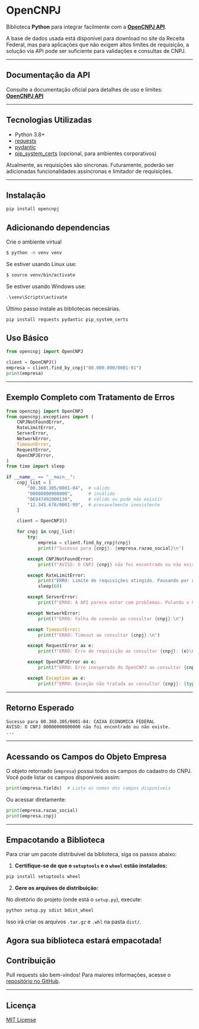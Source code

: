 # OpenCNPJ

Biblioteca **Python** para integrar facilmente com a **[OpenCNPJ API](https://opencnpj.org/)**.

A base de dados usada está disponível para download no site da Receita Federal, mas para aplicações que não exigem altos limites de requisição, a solução via API pode ser suficiente para validações e consultas de CNPJ.

---

## Documentação da API

Consulte a documentação oficial para detalhes de uso e limites:  
**[OpenCNPJ API](https://opencnpj.org/)**

---

## Tecnologias Utilizadas

- Python 3.8+
- [requests](https://pypi.org/project/requests/)
- [pydantic](https://pydantic.dev/)
- [pip_system_certs](https://pypi.org/project/pip-system-certs/) (opcional, para ambientes corporativos)

Atualmente, as requisições são síncronas. Futuramente, poderão ser adicionadas funcionalidades assíncronas e limitador de requisições.

---

## Instalação

```bash
pip install opencnpj
```

## Adicionando dependencias

Crie o ambiente virtual
```bash
$ python -m venv venv
```
Se estiver usando Linux use:
```bash
$ source venv/bin/activate
```

Se estiver usando Windows use:
```powershell
.\venv\Scripts\activate
```

Último passo instale as bibliotecas necesárias.

```python
pip install requests pydantic pip_system_certs 
```

## Uso Básico

```python
from opencnpj import OpenCNPJ

client = OpenCNPJ()
empresa = client.find_by_cnpj("00.000.000/0001-91")
print(empresa)
```

---

## Exemplo Completo com Tratamento de Erros

```python
from opencnpj import OpenCNPJ
from opencnpj.exceptions import (
    CNPJNotFoundError,
    RateLimitError,
    ServerError,
    NetworkError,
    TimeoutError,
    RequestError,
    OpenCNPJError,
)
from time import sleep

if __name__ == "__main__":
    cnpj_list = [
        "00.360.305/0001-04",  # válido
        "00000000000000",      # inválido
        "06947492000130",      # válido ou pode não existir
        "12.345.678/0001-99",  # provavelmente inexistente
    ]

    client = OpenCNPJ()

    for cnpj in cnpj_list:
        try:
            empresa = client.find_by_cnpj(cnpj)
            print(f"Sucesso para {cnpj}: {empresa.razao_social}\n")

        except CNPJNotFoundError:
            print(f"AVISO: O CNPJ {cnpj} não foi encontrado ou não existe.\n")

        except RateLimitError:
            print("ERRO: Limite de requisições atingido. Pausando por um minuto...\n")
            sleep(60)

        except ServerError:
            print(f"ERRO: A API parece estar com problemas. Pulando o CNPJ {cnpj}.\n")

        except NetworkError:
            print(f"ERRO: Falha de conexão ao consultar {cnpj}.\n")

        except TimeoutError:
            print(f"ERRO: Timeout ao consultar {cnpj}.\n")

        except RequestError as e:
            print(f"ERRO: Erro de requisição ao consultar {cnpj}: {e}\n")

        except OpenCNPJError as e:
            print(f"ERRO: Erro inesperado do OpenCNPJ ao consultar {cnpj}: {e}\n")

        except Exception as e:
            print(f"ERRO: Exceção não tratada ao consultar {cnpj}: {type(e).__name__}: {e}\n")
```

---

## Retorno Esperado

```bash
Sucesso para 00.360.305/0001-04: CAIXA ECONOMICA FEDERAL
AVISO: O CNPJ 00000000000000 não foi encontrado ou não existe.
...
```

---

## Acessando os Campos do Objeto Empresa

O objeto retornado (`empresa`) possui todos os campos do cadastro do CNPJ.  
Você pode listar os campos disponíveis assim:

```python
print(empresa.fields)  # Lista os nomes dos campos disponíveis
```

Ou acessar diretamente:

```python
print(empresa.razao_social)
print(empresa.cnpj)
```

---

## Empacotando a Biblioteca

Para criar um pacote distribuível da biblioteca, siga os passos abaixo:

1. **Certifique-se de que o `setuptools` e o `wheel` estão instalados:**

```bash
pip install setuptools wheel
```

2. **Gere os arquivos de distribuição:**

No diretório do projeto (onde está o `setup.py`), execute:

```bash
python setup.py sdist bdist_wheel
```

Isso irá criar os arquivos `.tar.gz` e `.whl` na pasta `dist/`.



Agora sua biblioteca estará empacotada!
---

## Contribuição

Pull requests são bem-vindos! Para maiores informações, acesse o [repositório no GitHub](https://github.com/ofcoliva/opencnpj).

---

## Licença

[MIT License](LICENSE)
